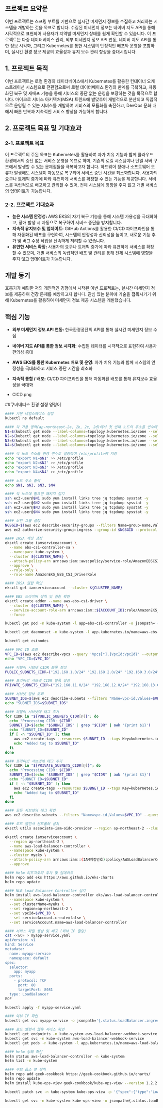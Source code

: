 
## 프로젝트 요약문
이번 프로젝트는 스프링 부트를 기반으로 실시간 미세먼지 정보를 수집하고 처리하는 시스템을 개발하는 것을 목표로 합니다. 수집된 미세먼지 정보는 네이버 지도 API를 통해 시각적으로 표현되어 사용자가 지역별 미세먼지 상태를 쉽게 확인할 수 있습니다. 이 프로젝트는 다중 데이터베이스 관리, 외부 미세먼지 정보 API 연동, 네이버 지도 API를 통한 정보 시각화, 그리고 Kubernetes를 통한 시스템의 안정적인 배포와 운영을 포함하며, 실시간 환경 정보 제공의 효율성과 유지 보수 관리 향상을 증대시킵니다.

## 1. 프로젝트 목적
이번 프로젝트는 로컬 환경의 데이터베이스에서 Kubernetes를 활용한 컨테이너 오케스트레이션 시스템으로 전환함으로써 로컬 데이터베이스 환경의 한계를 극복하고, 자동화된 복구 및 재배포 기능을 통해 서비스의 중단 없는 운영을 보장하는 것을 목적으로 합니다. 마이크로 서비스 아키텍처(MSA) 트렌드에 발맞추어 개별적으로 분산되고 독립적으로 운영될 수 있는 서비스를 개발하여 서비스의 모듈화를 촉진하고, DevOps 문화 내에서 빠른 반복과 지속적인 서비스 향상을 가능하게 합니다.

## 2. 프로젝트 목표 및 기대효과

### 2-1. 프로젝트 목표
이 프로젝트의 주된 목표는 Kubernetes를 활용하여 자가 치유 기능과 함께 클라우드 환경에서의 중단 없는 서비스 운영을 목표로 하며, 기존의 로컬 시스템이나 단일 서버 구조에서 발생할 수 있는 문제점들을 극복하고자 합니다. 하드웨어 장애나 소프트웨어 오류가 발생해도 시스템이 자동으로 복구되어 서비스 중단 시간을 최소화합니다. 사용자의 요구나 트래픽 증가에 따라 유연하게 서비스를 확장할 수 있는 기능을 제공합니다. 서비스를 독립적으로 배포하고 관리할 수 있어, 전체 시스템에 영향을 주지 않고 개별 서비스의 업데이트가 가능합니다.

### 2-2. 프로젝트 기대효과
- **높은 시스템 안정성:** AWS EKS의 자기 복구 기능을 통해 시스템 가용성을 극대화하고, 장애 발생 시 자동으로 복구하여 서비스 중단을 방지합니다.
- **지속적 유지보수 및 업데이트:** GitHub Actions를 활용한 CI/CD 파이프라인을 통해 자동화된 배포를 구현하여, 시스템의 안정성과 신뢰성을 높이고, 새로운 기능 추가 및 버그 수정 작업을 신속하게 처리할 수 있습니다.
- **유연한 서비스 확장:** 사용자의 요구나 트래픽 증가에 따라 유연하게 서비스를 확장할 수 있으며, 개별 서비스의 독립적인 배포 및 관리를 통해 전체 시스템에 영향을 주지 않고 업데이트가 가능합니다.

## 개발 동기
호흡기가 예민한 저의 개인적인 경험에서 시작된 이번 프로젝트는, 실시간 미세먼지 정보를 제공하여 건강 문제를 예방하고자 합니다. 관심 있는 분야에 기술을 접목시키기 위해 Kubernetes를 활용하여 미세먼지 정보 제공 시스템을 개발했습니다.

## 핵심 기능
- **외부 미세먼지 정보 API 연동:** 한국환경공단의 API를 통해 실시간 미세먼지 정보 수집
- **네이버 지도 API를 통한 정보 시각화:** 수집된 데이터를 시각적으로 표현하여 사용자 편의성 증대
- **AWS EKS를 통한 Kubernetes 배포 및 운영:** 자가 치유 기능과 함께 시스템의 안정성을 극대화하고 서비스 중단 시간을 최소화
- **지속적 통합 / 배포:** CI/CD 파이프라인을 통해 자동화된 배포를 통해 유지보수 효율성을 극대화

- CICD.png



##쿠버네티스 환경 설졍 명령어
```bash
#### 기본 네임스페이스 설정
kubectl ns default

#### 각 가용 영역(ap-northeast-2a, 2b, 2c, 2d)에서 첫 번째 노드의 주소를 변수에 저장
N1=$(kubectl get node --label-columns=topology.kubernetes.io/zone --selector=topology.kubernetes.io/zone=ap-northeast-2a -o jsonpath={.items[0].status.addresses[0].address})
N2=$(kubectl get node --label-columns=topology.kubernetes.io/zone --selector=topology.kubernetes.io/zone=ap-northeast-2b -o jsonpath={.items[0].status.addresses[0].address})
N3=$(kubectl get node --label-columns=topology.kubernetes.io/zone --selector=topology.kubernetes.io/zone=ap-northeast-2c -o jsonpath={.items[0].status.addresses[0].address})
N4=$(kubectl get node --label-columns=topology.kubernetes.io/zone --selector=topology.kubernetes.io/zone=ap-northeast-2d -o jsonpath={.items[0].status.addresses[0].address})

#### 각 노드 주소를 환경 변수로 설정하여 /etc/profile에 저장
echo "export N1=$N1" >> /etc/profile
echo "export N2=$N2" >> /etc/profile
echo "export N3=$N3" >> /etc/profile
echo "export N4=$N4" >> /etc/profile

#### 노드 주소 출력
echo $N1, $N2, $N3, $N4

#### 각 노드에 필요한 패키지 설치
ssh ec2-user@$N1 sudo yum install links tree jq tcpdump sysstat -y
ssh ec2-user@$N2 sudo yum install links tree jq tcpdump sysstat -y
ssh ec2-user@$N3 sudo yum install links tree jq tcpdump sysstat -y
ssh ec2-user@$N4 sudo yum install links tree jq tcpdump sysstat -y

#### 보안 그룹 설정
NGSGID=$(aws ec2 describe-security-groups --filters Name=group-name,Values=*ng1* --query "SecurityGroups[*].[GroupId]" --output text)
aws ec2 authorize-security-group-ingress --group-id $NGSGID --protocol '-1' --cidr 192.168.1.100/32

#### IRSA 계정 생성
eksctl create iamserviceaccount \
  --name ebs-csi-controller-sa \
  --namespace kube-system \
  --cluster ${CLUSTER_NAME} \
  --attach-policy-arn arn:aws:iam::aws:policy/service-role/AmazonEBSCSIDriverPolicy \
  --approve \
  --role-only \
  --role-name AmazonEKS_EBS_CSI_DriverRole

#### IRSA 권한 확인
eksctl get iamserviceaccount --cluster ${CLUSTER_NAME}

#### EBS 드라이버 설치 및 권한 확인
eksctl create addon --name aws-ebs-csi-driver \
  --cluster ${CLUSTER_NAME} \
  --service-account-role-arn arn:aws:iam::${ACCOUNT_ID}:role/AmazonEKS_EBS_CSI_DriverRole \
  --force

kubectl get pod -n kube-system -l app=ebs-csi-controller -o jsonpath='{.items[0].spec.containers[*].name}' ; echo

kubectl get daemonset -n kube-system -l app.kubernetes.io/name=aws-ebs-csi-driver -o jsonpath='{.items[0].spec.template.spec.containers[*].name}' ; echo

kubectl get csinodes

#### VPC ID 조회
VPC_ID=$(aws ec2 describe-vpcs --query 'Vpcs[*].{VpcId:VpcId}' --output text)
echo "VPC_ID=$VPC_ID"

#### 퍼블릭 서브넷 CIDR 블록 설정
PUBLIC_SUBNETS_CIDR=("192.168.1.0/24" "192.168.2.0/24" "192.168.3.0/24" "192.168.4.0/24")

#### 프라이빗 서브넷 CIDR 블록 설정
PRIVATE_SUBNETS_CIDR=("192.168.11.0/24" "192.168.12.0/24" "192.168.13.0/24" "192.168.14.0/24")

#### 서브넷 정보 조회
SUBNET_IDS=$(aws ec2 describe-subnets --filters "Name=vpc-id,Values=$VPC_ID" --query 'Subnets[*].[SubnetId,CidrBlock]' --output text)
echo "SUBNET_IDS=$SUBNET_IDS"

#### 퍼블릭 서브넷에 태그 추가
for CIDR in "${PUBLIC_SUBNETS_CIDR[@]}"; do
  echo "Processing CIDR: $CIDR"
  SUBNET_ID=$(echo "$SUBNET_IDS" | grep "$CIDR" | awk '{print $1}')
  echo "SUBNET_ID=$SUBNET_ID"
  if [ -n "$SUBNET_ID" ]; then
    aws ec2 create-tags --resources $SUBNET_ID --tags Key=kubernetes.io/role/elb,Value=1
    echo "Added tag to $SUBNET_ID"
  fi
done

#### 프라이빗 서브넷에 태그 추가
for CIDR in "${PRIVATE_SUBNETS_CIDR[@]}"; do
  echo "Processing CIDR: $CIDR"
  SUBNET_ID=$(echo "$SUBNET_IDS" | grep "$CIDR" | awk '{print $1}')
  echo "SUBNET_ID=$SUBNET_ID"
  if [ -n "$SUBNET_ID" ]; then
    aws ec2 create-tags --resources $SUBNET_ID --tags Key=kubernetes.io/role/internal-elb,Value=1
    echo "Added tag to $SUBNET_ID"
  fi
done

#### 모든 서브넷의 태그 확인
aws ec2 describe-subnets --filters "Name=vpc-id,Values=$VPC_ID" --query 'Subnets[*].{ID:SubnetId,Tags:Tags}' --output table

#### 로드 밸런서 컨트롤러 설치
eksctl utils associate-iam-oidc-provider --region ap-northeast-2 --cluster myeks --approve

eksctl create iamserviceaccount \
  --region ap-northeast-2 \
  --name aws-load-balancer-controller \
  --namespace kube-system \
  --cluster myeks \
  --attach-policy-arn arn:aws:iam::(IAM계정번호):policy/AWSLoadBalancerControllerIAMPolicy \
  --approve

#### Helm 리포지토리 추가 및 업데이트
helm repo add eks https://aws.github.io/eks-charts
helm repo update

#### NLB Load Balancer Controller 설치
helm install aws-load-balancer-controller eks/aws-load-balancer-controller \
  --namespace kube-system \
  --set clusterName=myeks \
  --set region=ap-northeast-2 \
  --set vpcId=$VPC_ID \
  --set serviceAccount.create=false \
  --set serviceAccount.name=aws-load-balancer-controller

#### 서비스 파일 생성 및 배포 (외부 IP 할당)
cat <<EOF > myapp-service.yaml
apiVersion: v1
kind: Service
metadata:
  name: myapp-service
  namespace: default
spec:
  selector:
    app: myapp
  ports:
    - protocol: TCP
      port: 80
      targetPort: 8081
  type: LoadBalancer
EOF

kubectl apply -f myapp-service.yaml

#### 외부 IP 확인
kubectl get svc myapp-service -o jsonpath='{.status.loadBalancer.ingress[0].hostname}'

#### 로드 밸런서 웹훅 서비스 확인
kubectl get endpoints -n kube-system aws-load-balancer-webhook-service
kubectl get svc -n kube-system aws-load-balancer-webhook-service
kubectl get pods -n kube-system -l app.kubernetes.io/name=aws-load-balancer-controller

#### helm 상태 확인
helm status aws-load-balancer-controller -n kube-system
helm list -n kube-system

#### 쿠브 옵스 뷰 설치
helm repo add geek-cookbook https://geek-cookbook.github.io/charts/
helm repo update
helm install kube-ops-view geek-cookbook/kube-ops-view --version 1.2.2 --set env.TZ="Asia/Seoul" --namespace kube-system

kubectl patch svc -n kube-system kube-ops-view -p '{"spec":{"type":"LoadBalancer"}}'

kubectl get svc -n kube-system kube-ops-view -o jsonpath={.status.loadBalancer.ingress[0].hostname} | awk '{ print "KUBE-OPS-VIEW URL = http://"$1":8080/#scale=1.5"}'
